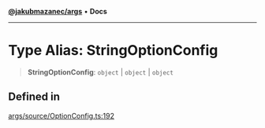 [**@jakubmazanec/args**](../README.md) • **Docs**

---

# Type Alias: StringOptionConfig

> **StringOptionConfig**: `object` \| `object` \| `object`

## Defined in

[args/source/OptionConfig.ts:192](https://github.com/jakubmazanec/tools/blob/29163046acd1da0224b08fd05ca40f385e9ab4e5/packages/args/source/OptionConfig.ts#L192)

